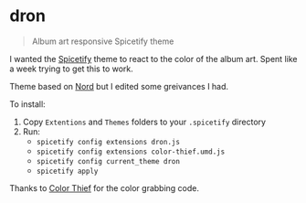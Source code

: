 # dron
> Album art responsive Spicetify theme

I wanted the [Spicetify](https://github.com/khanhas/spicetify-cli) theme to react to the color of the album art. Spent like a week trying to get this to work. 

Theme based on [Nord](https://github.com/morpheusthewhite/spicetify-themes/tree/master/Nord) but I edited some greivances I had.

To install:
1. Copy `Extentions` and `Themes` folders to your `.spicetify` directory
2. Run:
    - `spicetify config extensions dron.js`
    - `spicetify config extensions color-thief.umd.js`
    - `spicetify config current_theme dron`
    - `spicetify apply`

Thanks to [Color Thief](https://lokeshdhakar.com/projects/color-thief/) for the color grabbing code.
